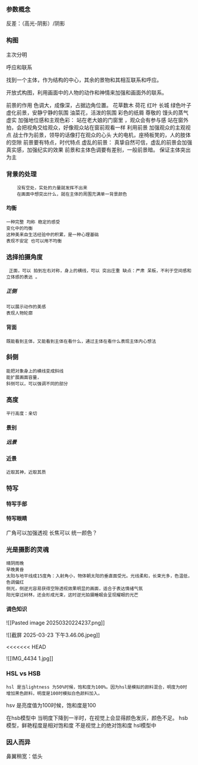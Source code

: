

### 参数概念
反差：（高光-阴影）/阴影


### 构图

主次分明

呼应和联系


找到一个主体，作为结构的中心，其余的景物和其相互联系和呼应。

开放式构图，利用画面中的人物的动作和神情来加强和画面外的联系。



前景的作用
		色调大，成像深，占据边角位置。
		花草数木
		荷花
		红叶 长城
		绿色叶子虚化前景，安静宁静的氛围
		油菜花，活泼的氛围
		彩色的纸屑 尊敬的
		馒头的蒸气 虚实
		加强地位感和主观色彩：
			站在老大娘的门窗里 ，观众会有参与感
			站在窗外拍，会把视角交给观众，好像观众站在窗前观看一样
			利用前景 加强观众的主观视点
			战士作为前景，领导的话像打在观众的心头
		大的电机，座椅板凳的，人的肢体的空隙
		前景要有特点，时代特点
		虚乱的前景：
			真挚自然可信，虚乱的前景会加强真实感，加强纪实的效果
			前景和主体色调要有差别，一般前景暗。
			保证主体突出为主
### 背景的处理
	
		没有空处，实处的力量就发挥不出来
		在画面中想突出什么，就在主体的周围充满单一背景颜色
#### 均衡
	一种完整 均称 稳定的感受
	变化中的均衡
	这种美来自生活经验中的积累，是一种心理基础
	表现不安定 也可以用不均衡
### 选择拍摄角度
	 正面，可以 拍到左右对称，身上的横线，可以 突出庄重 缺点：严肃 呆板，不利于空间感和立体感的表达 。
##### 正侧
	可以展示动作的美感
	表现人物轮廓
#### 背面
	既能看到主体，又能看到主体在看什么，通过主体在看什么表现主体内心想法
### 斜侧
	能把对象身上的横线变成斜线
	能扩展画面容量，
	斜侧可以，可以强调不同的部分
### 高度
	平行高度：亲切

#### 景别
##### 远景

#### 近景 
	近取其神，近取其质


### 特写
#### 特写手部
#### 特写眼睛


广角可以加强透视
长焦可以 统一颜色？ 


### 光是摄影的灵魂
	晴阴雨晚
	早晚黄昏
	太阳与地平线成15度角：入射角小，物体朝太阳的垂直面受光。光线柔和，长束光多，色温低，色调偏红
	侧光，侧逆光容易获得空隙透视效果明显的画面，适合于表达情绪气氛
	阳光穿过树林，还会形成光束，这时逆光拍摄睡眠会呈现耀眼的光芒


#### 调色知识

![[Pasted image 20250320224237.png]]


![[截屏 2025-03-23 下午3.46.06.jpeg]]


<<<<<<< HEAD



![[IMG_4434 1.jpg]]
###  HSL vs HSB
	hsl 是当lightness 为50%时候，饱和度为100%。因为hsl是模拟的颜料混合，明度为0时 增加黑色颜料，明度是100时模拟白色颜料加入。
hsv 是亮度值为100时候，饱和度是100

 在hsb模型中 当明度下降到一半时，在视觉上会显得颜色发灰，颜色不足。 
 hsb模型，鲜艳程度是相对饱和度 不是视觉上的绝对饱和度
 hsl模型中
### 因人而异
鼻翼稍宽：低头
